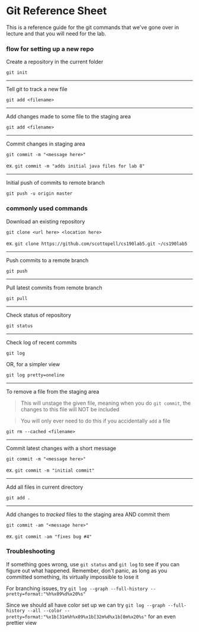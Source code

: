 Git Reference Sheet
=====

This is a reference guide for the git commands that we've gone over in lecture and that you will need for the lab.

### flow for setting up a new repo

Create a repository in the current folder

`git init`

--- 

Tell git to track a new file

`git add <filename>`

--- 
Add changes made to some file to the staging area

`git add <filename>`

---
Commit changes in staging area

`git commit -m "<message here>"`

ex.
`git commit -m "adds initial java files for lab 8"`

---
Initial push of commits to remote branch

`git push -u origin master`


### commonly used commands

Download an existing repository

`git clone <url here> <location here>`

ex.
`git clone https://github.com/scottopell/cs190lab5.git ~/cs190lab5`

---
Push commits to a remote branch

`git push`

---

Pull latest commits from remote branch

`git pull`

---
Check status of repository

`git status`

---
Check log of recent commits

`git log`

OR, for a simpler view

`git log pretty=oneline`

---
To remove a file from the staging area

> This will unstage the given file, meaning when you do `git commit`, the changes to this file will NOT be included

> You will only ever need to do this if you accidentally `add` a file

`git rm --cached <filename>`

---
Commit latest changes with a short message

`git commit -m "<message here>"`

ex. 
`git commit -m "initial commit"`

---
Add all files in current directory

`git add .`

---
Add changes to _tracked_ files to the staging area AND commit them

`git commit -am "<message here>"`

ex.
`git commit -am "fixes bug #4"`


### Troubleshooting

If something goes wrong, use `git status` and `git log` to see if you can figure out what happened.
Remember, don't panic, as long as you committed something, its virtually impossible to lose it

For branching issues, try `git log --graph --full-history --pretty=format:"%h%x09%d%x20%s"`

Since we should all have color set up we can try `git log --graph --full-history --all --color --pretty=format:"%x1b[31m%h%x09%x1b[32m%d%x1b[0m%x20%s"` for an even prettier view
